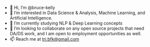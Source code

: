 - 👋 Hi, I’m @bruce-kelly
- 👀 I’m interested in Data Science & Analysis, Machine Learning, and Artificial Intelligence.
- 🌱 I’m currently studying NLP & Deep Learning concepts
- 💞️ I’m looking to collaborate on any open source projects that need DA/DS work, and I am open to employment opportunities as well.
- 📫 Reach me at tri.bfk@gmail.com

<!---
bruce-kelly/bruce-kelly is a ✨ special ✨ repository because its `README.md` (this file) appears on your GitHub profile.
You can click the Preview link to take a look at your changes.
--->

